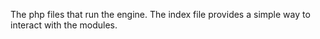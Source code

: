 The php files that run the engine. The index file provides a simple way to interact with the modules.
